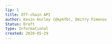 ```yaml
---
lip: 1
title: Off-chain API
author: Kevin Hurley (@kphfb), Dmitry Pimenov
Status: Draft
type: Informational
created: 2020-05-29
---
```


